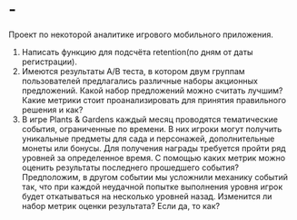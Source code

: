# -
Проект по некоторой аналитике игрового мобильного приложения.

1. Написать функцию для подсчёта retention(по дням от даты регистрации).
2. Имеются результаты A/B теста, в котором двум группам пользователей предлагались различные наборы акционных предложений. Какой набор предложений можно считать лучшим? Какие метрики стоит проанализировать для принятия правильного решения и как?
3. В игре Plants & Gardens каждый месяц проводятся тематические события, ограниченные по времени. В них игроки могут получить уникальные предметы для сада и персонажей, дополнительные монеты или бонусы. Для получения награды требуется пройти ряд уровней за определенное время. С помощью каких метрик можно оценить результаты последнего прошедшего события?Предположим, в другом событии мы усложнили механику событий так, что при каждой неудачной попытке выполнения уровня игрок будет откатываться на несколько уровней назад. Изменится ли набор метрик оценки результата? Если да, то как?
